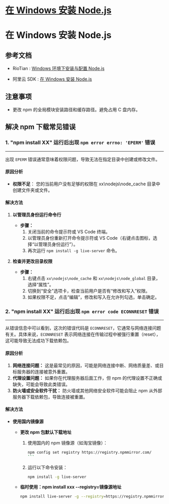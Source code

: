 # [在 Windows 安装 Node.js](https://github.com/hadleysu/gitblog/issues/13)

# 在 Windows 安装 Node.js

## 参考文档

- RioTian : [Windows 环境下安装与配置 Node.js](https://www.cnblogs.com/RioTian/p/17128654.html)

- 阿里云 SDK : [在 Windows 安装 Node.js](https://www.alibabacloud.com/help/zh/sdk/developer-reference/install-node-js-in-windows)

## 注意事项

- 更改 npm 的全局模块安装路径和缓存路径。避免占用 C 盘内存。

## **解决 npm 下载常见错误**

### **1. "npm install XX" 运行后出现 `npm error errno: 'EPERM'` 错误**

---

出现 `EPERM` 错误通常意味着权限问题，导致无法在指定目录中创建或修改文件。

#### **原因分析**

- **权限不足**： 您的当前用户没有足够的权限在 xx\nodejs\node_cache 目录中创建文件夹或文件。

#### **解决方法**

1. **以管理员身份运行命令行**

   - **步骤：**
     1. 关闭当前的命令提示符或 VS Code 终端。
     2. 以管理员身份重新打开命令提示符或 VS Code（右键点击图标，选择“以管理员身份运行”）。
     3. 再次运行 `npm install -g live-server` 命令。

2. **检查并更改目录权限**

   - **步骤：**
     1. 右键点击 `xx\nodejs\node_cache` 和 `xx\nodejs\node_global` 目录，选择“属性”。
     2. 切换到“安全”选项卡，检查当前用户是否有“修改和写入”权限。
     3. 如果权限不足，点击“编辑”，修改和写入在允许列勾选，单击确定。

### **2. "npm install XX" 运行后出现 `npm error code ECONNRESET` 错误**

---

从错误信息中可以看到，这次的错误代码是 `ECONNRESET`，它通常与网络连接问题有关。具体来说，`ECONNRESET` 表示网络连接在传输过程中被强行重置（reset），这可能导致无法成功下载依赖包。

#### **原因分析**

1. **网络连接问题：** 这是最常见的原因，可能是网络连接中断、网络质量差、或目标服务器的连接被意外重置。
2. **代理设置问题：** 如果你在代理服务器后面工作，但 npm 的代理设置不正确或缺失，可能会导致此类错误。
3. **防火墙或安全软件干扰：** 防火墙或其他网络安全软件可能会阻止 npm 从外部服务器下载依赖包，导致连接被重置。

#### **解决方法**

- **使用国内镜像源**

  - **更改 npm 包默认下载地址**

    1. 使用国内的 npm 镜像源（如淘宝镜像）：

       ````bash
       npm config set registry https://registry.npmmirror.com/
       ```

       ````

    2. 运行以下命令安装：

       ```bash
       npm install -g live-server
       ```

  - **临时使用：npm install xxx --registry=镜像源地址**

    ```bash
    npm install live-server -g --registry=https://registry.npmmirror.com/
    ```
